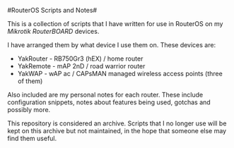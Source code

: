 #RouterOS Scripts and Notes#

This is a collection of scripts that I have written for use in RouterOS
on my _Mikrotik RouterBOARD_ devices.

I have arranged them by what device I use them on. These devices are:

* YakRouter - RB750Gr3 (hEX) / home router
* YakRemote - mAP 2nD / road warrior router
* YakWAP - wAP ac / CAPsMAN managed wireless access points (three of them)

Also included are my personal notes for each router. These include
configuration snippets, notes about features being used, gotchas
and possibly more.

This repository is considered an archive. Scripts that I no longer use
will be kept on this archive but not maintained, in the hope that
someone else may find them useful.